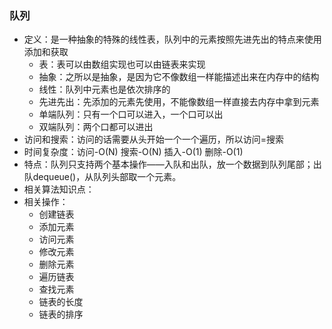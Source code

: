 ### 队列

- 定义：是一种抽象的特殊的线性表，队列中的元素按照先进先出的特点来使用添加和获取
  - 表：表可以由数组实现也可以由链表来实现
  - 抽象：之所以是抽象，是因为它不像数组一样能描述出来在内存中的结构
  - 线性：队列中元素也是依次排序的
  - 先进先出：先添加的元素先使用，不能像数组一样直接去内存中拿到元素
  - 单端队列：只有一个口可以进入，一个口可以出
  - 双端队列：两个口都可以进出
- 访问和搜索：访问的话需要从头开始一个一个遍历，所以访问=搜索
- 时间复杂度：访问-O(N) 搜索-O(N) 插入-O(1)  删除-O(1) 
- 特点：队列只支持两个基本操作——入队和出队，放一个数据到队列尾部；出队dequeue()，从队列头部取一个元素。
- 相关算法知识点：
- 相关操作：
  - 创建链表
  - 添加元素
  - 访问元素
  - 修改元素
  - 删除元素
  - 遍历链表
  - 查找元素
  - 链表的长度
  - 链表的排序